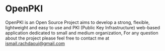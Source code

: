 OpenPKI
=======

OpenPKI is an Open Source Project aims to develop a strong, flexible, lightweight and easy to use and  PKI (Public Key Infrastructure) web-based application dedicated to small and medium organization, For any question about the project please feel free to contact me at ismail.rachdaoui@gmail.com
